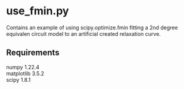 # use_fmin.py
Contains an example of using scipy.optimize.fmin fitting a 2nd degree equivalen circuit model to an artificial created relaxation curve.
## Requirements
numpy 1.22.4</br>
matplotlib 3.5.2</br>
scipy 1.8.1
